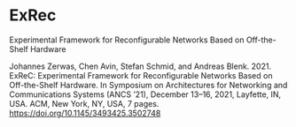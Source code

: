 # ExRec
Experimental Framework for Reconfigurable Networks Based on Off-the-Shelf Hardware

Johannes Zerwas, Chen Avin, Stefan Schmid, and Andreas Blenk. 2021. ExReC: Experimental Framework for Reconfigurable Networks Based on Off-the-Shelf Hardware. In Symposium on Architectures for Networking and Communications Systems (ANCS ’21), December 13–16, 2021, Layfette, IN, USA. ACM, New York, NY, USA, 7 pages. https://doi.org/10.1145/3493425.3502748
